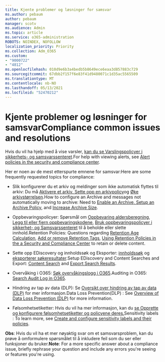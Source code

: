 ```yaml
---
title: Kjente problemer og løsninger for samsvar
ms.author: pebaum
author: pebaum
manager: scotv
ms.audience: Admin
ms.topic: article
ms.service: o365-administration
ROBOTS: NOINDEX, NOFOLLOW
localization_priority: Priority
ms.collection: Adm_O365
ms.custom:
- "9000722"
- "4812"
ms.openlocfilehash: 010d9e6b3a4bedb5b8649ece6eaa3d857883c729
ms.sourcegitcommit: 67dbb2f157f6e83f41d9480071c1d35ac5565509
ms.translationtype: MT
ms.contentlocale: nb-NO
ms.lasthandoff: 05/13/2021
ms.locfileid: "52470212"
---
```

# <a name="compliance-common-issues-and-resolutions"></a><span data-ttu-id="46963-102">Kjente problemer og løsninger for samsvar</span><span class="sxs-lookup"><span data-stu-id="46963-102">Compliance common issues and resolutions</span></span>

<span data-ttu-id="46963-103">Hvis du vil ha hjelp med å vise varsler, [kan du se Varslingspolicyer i sikkerhets- og samsvarssenteret](/microsoft-365/compliance/alert-policies.md).</span><span class="sxs-lookup"><span data-stu-id="46963-103">For help with viewing alerts, see [Alert policies in the security and compliance center](/microsoft-365/compliance/alert-policies.md).</span></span>

<span data-ttu-id="46963-104">Her er noen av de mest etterspurte emnene for samsvar:</span><span class="sxs-lookup"><span data-stu-id="46963-104">Here are some frequently requested topics for compliance:</span></span>

- <span data-ttu-id="46963-105">Slik konfigurerer du et arkiv og meldinger som ikke automatisk flyttes til arkiv: Du må [Aktivere et arkiv, Sette opp en arkivpolicy](/microsoft-365/compliance/enable-archive-mailboxes.md)og [Øke arkivstørrelsen](/microsoft-365/compliance/enable-unlimited-archiving.md).</span><span class="sxs-lookup"><span data-stu-id="46963-105">How to configure an Archive and messages not automatically moving to archive: Need to [Enable an Archive, Setup an Archive Policy](/microsoft-365/compliance/enable-archive-mailboxes.md), and [Increase Archive Size](/microsoft-365/compliance/enable-unlimited-archiving.md).</span></span>

- <span data-ttu-id="46963-106">Oppbevaringspolicyer: Spørsmål om [Oppbevaring aldersberegning](/exchange/security-and-compliance/messaging-records-management/retention-age.md), [Legg til eller fjern oppbevaringskodene](/exchange/security-and-compliance/messaging-records-management/add-or-remove-retention-tags.md), [Bruk oppbevaringspolicyer i sikkerhet- og Samsvarssenteret](/microsoft-365/compliance/retention-policies.md) til å beholde eller slette innhold.</span><span class="sxs-lookup"><span data-stu-id="46963-106">Retention Policies: Questions regarding [Retention Age Calculation](/exchange/security-and-compliance/messaging-records-management/retention-age.md), [Add or remove Retention Tags](/exchange/security-and-compliance/messaging-records-management/add-or-remove-retention-tags.md), [Using Retention Policies in the a Security and Compliance Center](/microsoft-365/compliance/retention-policies.md) to retain or delete content.</span></span>

- <span data-ttu-id="46963-107">Sette opp EDiscovery og innholdssøk og Eksporter: [innholdssøk](/microsoft-365/compliance/search-for-content.md) og [eksporterer søkeresultater](/microsoft-365/compliance/export-search-results.md).</span><span class="sxs-lookup"><span data-stu-id="46963-107">Setup EDiscovery and Content Searches and Export: [Content Search](/microsoft-365/compliance/search-for-content.md) and [Export Search Results](/microsoft-365/compliance/export-search-results.md).</span></span>

- <span data-ttu-id="46963-108">Overvåking i O365: [Søk overvåkingslogg i O365](/microsoft-365/compliance/search-the-audit-log-in-security-and-compliance.md).</span><span class="sxs-lookup"><span data-stu-id="46963-108">Auditing in O365: [Search Audit Log in O365](/microsoft-365/compliance/search-the-audit-log-in-security-and-compliance.md).</span></span>

- <span data-ttu-id="46963-109">Hindring av tap av data (DLP): Se [Oversikt over hindring av tap av data (DLP)](/microsoft-365/compliance/data-loss-prevention-policies.md) for mer informasjon.</span><span class="sxs-lookup"><span data-stu-id="46963-109">Data Loss Prevention(DLP) : See [Overview of Data Loss Prevention (DLP)](/microsoft-365/compliance/data-loss-prevention-policies.md) for more information.</span></span>
 
- <span data-ttu-id="46963-110">Følsomhetsetiketter: Hvis du vil ha mer informasjon, kan du [se Opprette og konfigurere følsomhetsetiketter og policyene deres.](/microsoft-365/compliance/create-sensitivity-labels.md)</span><span class="sxs-lookup"><span data-stu-id="46963-110">Sensitivity labels : To learn more, see [Create and configure sensitivity labels and their policies](/microsoft-365/compliance/create-sensitivity-labels.md).</span></span>

<span data-ttu-id="46963-111">**Obs**: Hvis du vil ha et mer nøyaktig svar om et samsvarsproblem, kan du prøve å omformulere spørsmålet til å inkludere feil som du ser eller funksjoner du bruker.</span><span class="sxs-lookup"><span data-stu-id="46963-111">**Note**: For a more specific answer about a compliance issue, briefly rephrase your question and include any errors you're seeing or features you're using.</span></span>
